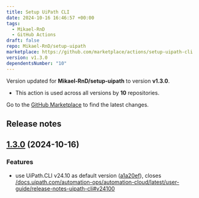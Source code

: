 ```yaml
---
title: Setup UiPath CLI
date: 2024-10-16 16:46:57 +00:00
tags:
  - Mikael-RnD
  - GitHub Actions
draft: false
repo: Mikael-RnD/setup-uipath
marketplace: https://github.com/marketplace/actions/setup-uipath-cli
version: v1.3.0
dependentsNumber: "10"
---
```



Version updated for **Mikael-RnD/setup-uipath** to version **v1.3.0**.
- This action is used across all versions by **10** repositories.

Go to the [GitHub Marketplace](https://github.com/marketplace/actions/setup-uipath-cli) to find the latest changes.

## Release notes

## [1.3.0](https://github.com/Mikael-RnD/setup-uipath/compare/v1.2.0...v1.3.0) (2024-10-16)


### Features

* use UiPath.CLI v24.10 as default version ([a1a20ef](https://github.com/Mikael-RnD/setup-uipath/commit/a1a20ef72bbb00d54dcad88834efccc110566e97)), closes [/docs.uipath.com/automation-ops/automation-cloud/latest/user-guide/release-notes-uipath-cli#v24100](https://github.com/Mikael-RnD//docs.uipath.com/automation-ops/automation-cloud/latest/user-guide/release-notes-uipath-cli/issues/v24100)
